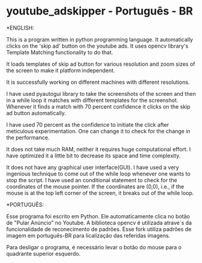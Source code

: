 # youtube_adskipper - Português - BR

*ENGLISH:

This is a program written in python programming language. It automatically clicks on the 'skip ad' button on the youtube ads. It uses opencv library's Template Matching functionality to do that.

It loads templates of skip ad button for various resolution and zoom sizes of the screen to make it platform independent.

It is successfully working on different machines with different resolutions.

I have used pyautogui library to take the screenshots of the screen and then in a while loop it matches with different templates for the screenshot. Whenever it finds a match with 70 percent confidence it clicks on the skip ad button automatically.

I have used 70 percent as the confidence to initiate the click after meticulous experimentation. One can change it to check for the change in the performance.

It does not take much RAM, neither it requires huge computational effort. I have optimized it a little bit to decrease its space and time complexity.

It does not have any graphical user interface(GUI). I have used a very ingenious technique to come out of the while loop whenever one wants to stop the script. I have used an conditional statement to check for the coordinates of the mouse pointer. If the coordinates are (0,0), i.e., if the mouse is at the top left corner of the screen, it breaks out of the while loop.



*PORTUGUÊS:

Esse programa foi escrito em Python. Ele automaticamente clica no botão de "Pular Anúncio" no Youtube. A biblioteca opencv é utilizada atrave´s da funcionalidade de reconecimento de padrões. Esse fork utiliza padrões de imagem em português-BR para licalização das referidas imagens.

Para desligar o programa, é necessário levar o botão do mouse para o quadrante superior esquerdo.
